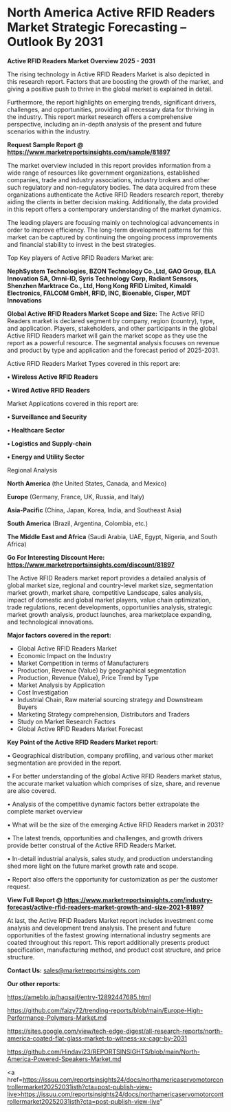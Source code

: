 # North America Active RFID Readers Market Strategic Forecasting – Outlook By 2031

<Strong> Active RFID Readers Market Overview 2025 - 2031</strong>

The rising technology in Active RFID Readers Market is also depicted in this research report. Factors that are boosting the growth of the market, and giving a positive push to thrive in the global market is explained in detail.

Furthermore, the report highlights on emerging trends, significant drivers, challenges, and opportunities, providing all necessary data for thriving in the industry. This report market research offers a comprehensive perspective, including an in-depth analysis of the present and future scenarios within the industry.

<strong>Request Sample Report @ <a href=https://www.marketreportsinsights.com/sample/81897>https://www.marketreportsinsights.com/sample/81897</a></strong>

The market overview included in this report provides information from a wide range of resources like government organizations, established companies, trade and industry associations, industry brokers and other such regulatory and non-regulatory bodies. The data acquired from these organizations authenticate the Active RFID Readers research report, thereby aiding the clients in better decision making. Additionally, the data provided in this report offers a contemporary understanding of the market dynamics.

The leading players are focusing mainly on technological advancements in order to improve efficiency. The long-term development patterns for this market can be captured by continuing the ongoing process improvements and financial stability to invest in the best strategies.

Top Key players of Active RFID Readers Market are:

<strong>NephSystem Technologies, BZON Technology Co.,Ltd, GAO Group, ELA Innovation SA, Omni-ID, Syris Technology Corp, Radiant Sensors, Shenzhen Marktrace Co., Ltd, Hong Kong RFID Limited, Kimaldi Electronics, FALCOM GmbH, RFID, INC, Bioenable, Cisper, MDT Innovations</strong>

<strong><b>Global Active RFID Readers Market Scope and Size:</b></strong>
The Active RFID Readers market is declared segment by company, region (country), type, and application. Players, stakeholders, and other participants in the global Active RFID Readers market will gain the market scope as they use the report as a powerful resource. The segmental analysis focuses on revenue and product by type and application and the forecast period of 2025-2031.

Active RFID Readers Market Types covered in this report are:

<strong>• Wireless Active RFID Readers

• Wired Active RFID Readers</strong>

Market Applications covered in this report are:

<strong>• Surveillance and Security

• Healthcare Sector

• Logistics and Supply-chain

• Energy and Utility Sector</strong> 

Regional Analysis

<strong>North America</strong> (the United States, Canada, and Mexico)

<strong>Europe</strong> (Germany, France, UK, Russia, and Italy)

<strong>Asia-Pacific</strong> (China, Japan, Korea, India, and Southeast Asia)

<strong>South America</strong> (Brazil, Argentina, Colombia, etc.)

<strong>The Middle East and Africa</strong> (Saudi Arabia, UAE, Egypt, Nigeria, and South Africa)

<strong>Go For Interesting Discount Here: <a href=https://www.marketreportsinsights.com/discount/81897>https://www.marketreportsinsights.com/discount/81897</a></strong>

The Active RFID Readers market report provides a detailed analysis of global market size, regional and country-level market size, segmentation market growth, market share, competitive Landscape, sales analysis, impact of domestic and global market players, value chain optimization, trade regulations, recent developments, opportunities analysis, strategic market growth analysis, product launches, area marketplace expanding, and technological innovations.

<strong><b>Major factors covered in the report:</b></strong>
<ul>
  <li>Global Active RFID Readers Market </li>
  <li>Economic Impact on the Industry</li>
  <li>Market Competition in terms of Manufacturers</li>
  <li>Production, Revenue (Value) by geographical segmentation</li>
  <li>Production, Revenue (Value), Price Trend by Type</li>
  <li>Market Analysis by Application</li>
  <li>Cost Investigation</li>
  <li>Industrial Chain, Raw material sourcing strategy and Downstream Buyers</li>
  <li>Marketing Strategy comprehension, Distributors and Traders</li>
  <li>Study on Market Research Factors</li>
  <li>Global Active RFID Readers Market Forecast</li>
</ul>

<strong><b>Key Point of the Active RFID Readers Market report:</b></strong>

• Geographical distribution, company profiling, and various other market segmentation are provided in the report.

• For better understanding of the global Active RFID Readers market status, the accurate market valuation which comprises of size, share, and revenue are also covered.

• Analysis of the competitive dynamic factors better extrapolate the complete market overview

• What will be the size of the emerging Active RFID Readers market in 2031?

• The latest trends, opportunities and challenges, and growth drivers provide better construal of the Active RFID Readers Market.

• In-detail industrial analysis, sales study, and production understanding shed more light on the future market growth rate and scope.

• Report also offers the opportunity for customization as per the customer request.

<strong><b>View Full Report @ <a href=https://www.marketreportsinsights.com/industry-forecast/active-rfid-readers-market-growth-and-size-2021-81897>https://www.marketreportsinsights.com/industry-forecast/active-rfid-readers-market-growth-and-size-2021-81897</a></b></strong>


At last, the Active RFID Readers Market report includes investment come analysis and development trend analysis. The present and future opportunities of the fastest growing international industry segments are coated throughout this report. This report additionally presents product specification, manufacturing method, and product cost structure, and price structure.

<strong>Contact Us:</strong>
sales@marketreportsinsights.com

<strong>Our other reports:</strong>

<a href=https://ameblo.jp/haqsaif/entry-12892447685.html>https://ameblo.jp/haqsaif/entry-12892447685.html</a>

<a href=https://github.com/faizy72/trending-reports/blob/main/Europe-High-Performance-Polymers-Market.md>https://github.com/faizy72/trending-reports/blob/main/Europe-High-Performance-Polymers-Market.md</a>

<a href=https://sites.google.com/view/tech-edge-digest/all-research-reports/north-america-coated-flat-glass-market-to-witness-xx-cagr-by-2031>https://sites.google.com/view/tech-edge-digest/all-research-reports/north-america-coated-flat-glass-market-to-witness-xx-cagr-by-2031</a>

<a href=https://github.com/Hindavi23/REPORTSINSIGHTS/blob/main/North-America-Powered-Speakers-Market.md>https://github.com/Hindavi23/REPORTSINSIGHTS/blob/main/North-America-Powered-Speakers-Market.md</a>

<a href=https://issuu.com/reportsinsights24/docs/northamericaservomotorcontrollermarket20252031isth?cta=post-publish-view-live>https://issuu.com/reportsinsights24/docs/northamericaservomotorcontrollermarket20252031isth?cta=post-publish-view-live</a>"
